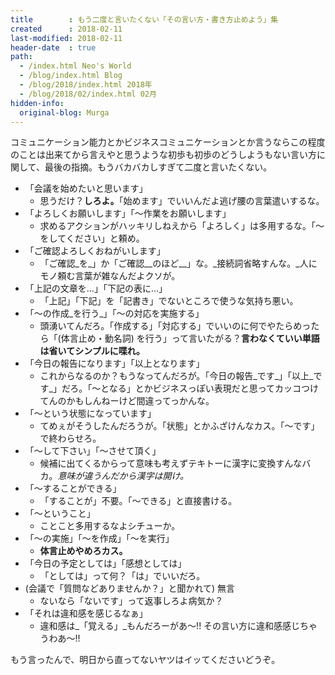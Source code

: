 ```yaml
---
title        : もう二度と言いたくない「その言い方・書き方止めよう」集
created      : 2018-02-11
last-modified: 2018-02-11
header-date  : true
path:
  - /index.html Neo's World
  - /blog/index.html Blog
  - /blog/2018/index.html 2018年
  - /blog/2018/02/index.html 02月
hidden-info:
  original-blog: Murga
---
```


コミュニケーション能力とかビジネスコミュニケーションとか言うならこの程度のことは出来てから言えやと思うような初歩も初歩のどうしようもない言い方に関して、最後の指摘。もうバカバカしすぎて二度と言いたくない。

- 「会議を始めたいと思います」
  - 思うだけ？__しろよ。__「始めます」でいいんだよ逃げ腰の言葉遣いするな。
- 「よろしくお願いします」「〜作業をお願いします」
  - 求めるアクションがハッキリしねえから「よろしく」は多用するな。「〜をしてください」と頼め。
- 「ご確認よろしくおねがいします」
  - 「ご確認_を_」か「ご確認__のほど__」な。_接続詞省略すんな。_人にモノ頼む言葉が雑なんだよクソが。
- 「上記の文章を…」「下記の表に…」
  - 「上記」「下記」を「記書き」でないところで使うな気持ち悪い。
- 「〜の作成_を行う_」「～の対応を実施する」
  - 頭湧いてんだろ。「作成する」「対応する」でいいのに何でやたらめったら「(体言止め・動名詞) を行う」って言いたがる？__言わなくていい単語は省いてシンプルに喋れ。__
- 「今日の報告になります」「以上となります」
  - これからなるのか？もうなってんだろが。「今日の報告_です_」「以上_です_」だろ。「〜となる」とかビジネスっぽい表現だと思ってカッコつけてんのかもしんねーけど間違ってっかんな。
- 「〜という状態になっています」
  - てめぇがそうしたんだろうが。「状態」とかふざけんなカス。「〜です」で終わらせろ。
- 「〜して下さい」「〜させて頂く」
  - 候補に出てくるからって意味も考えずテキトーに漢字に変換すんなバカ。_意味が違うんだから漢字は開け。_
- 「〜することができる」
  - 「することが」不要。「〜できる」と直接書ける。
- 「〜ということ」
  - ことこと多用するなよシチューか。
- 「〜の実施」「〜を作成」「〜を実行」
  - __体言止めやめろカス。__
- 「今日の予定としては」「感想としては」
  - 「としては」って何？「は」でいいだろ。
- (会議で「質問などありませんか？」と聞かれて) 無言
  - ないなら「ないです」って返事しろよ病気か？
- 「それは違和感を感じるなぁ」
  - 違和感は_「覚える」_もんだろーがあ〜!! その言い方に違和感感じちゃうわあ〜!!

もう言ったんで、明日から直ってないヤツはイッてくださいどうぞ。
